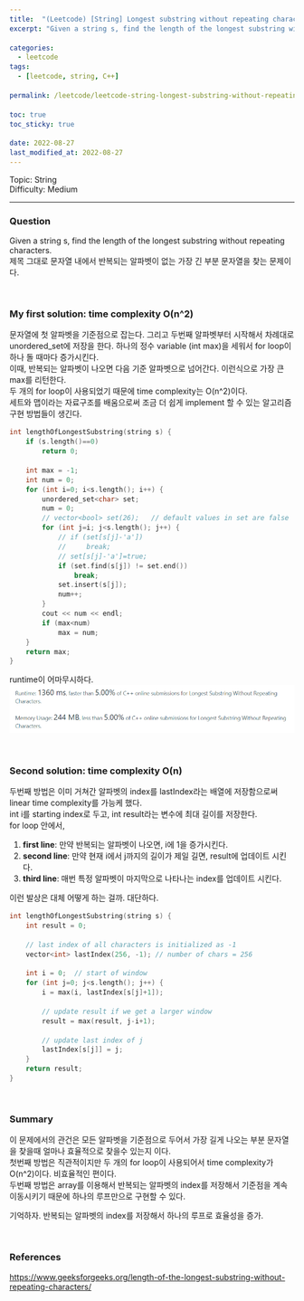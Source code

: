 ```yaml
---
title:  "(Leetcode) [String] Longest substring without repeating characters"
excerpt: "Given a string s, find the length of the longest substring without repeating characters."

categories:
  - leetcode
tags:
  - [leetcode, string, C++]

permalink: /leetcode/leetcode-string-longest-substring-without-repeating-chars/

toc: true
toc_sticky: true
 
date: 2022-08-27
last_modified_at: 2022-08-27
---
```


Topic: String  
Difficulty: Medium

---

### Question
Given a string s, find the length of the longest substring without repeating characters.  
제목 그대로 문자열 내에서 반복되는 알파벳이 없는 가장 긴 부분 문자열을 찾는 문제이다.

<br>

### My first solution: time complexity O(n^2)
문자열에 첫 알파벳을 기준점으로 잡는다. 그리고 두번째 알파벳부터 시작해서 차례대로 unordered_set에 저장을 한다. 하나의 정수 variable (int max)을 세워서 for loop이 하나 돌 때마다 증가시킨다.  
이때, 반복되는 알파벳이 나오면 다음 기준 알파벳으로 넘어간다. 이런식으로 가장 큰 max를 리턴한다.  
두 개의 for loop이 사용되었기 때문에 time complexity는 O(n^2)이다.  
세트와 맵이라는 자료구조를 배움으로써 조금 더 쉽게 implement 할 수 있는 알고리즘 구현 방법들이 생긴다.  

```cpp
int lengthOfLongestSubstring(string s) {
    if (s.length()==0)
        return 0;

    int max = -1;
    int num = 0;
    for (int i=0; i<s.length(); i++) {
        unordered_set<char> set;
        num = 0;
        // vector<bool> set(26);   // default values in set are false
        for (int j=i; j<s.length(); j++) {
            // if (set[s[j]-'a'])
            //     break;
            // set[s[j]-'a']=true;
            if (set.find(s[j]) != set.end())
                break;
            set.insert(s[j]);
            num++;
        }
        cout << num << endl;
        if (max<num)
            max = num;
    }
    return max;
}
```

runtime이 어마무시하다.  
![runtime-longest-substring-without-repeating-characters.png](/assets/images/posts_img/algorithm/runtime-longest-substring-without-repeating-characters.png)

<br>

### Second solution: time complexity O(n)
두번째 방법은 이미 거쳐간 알파벳의 index를 lastIndex라는 배열에 저장함으로써 linear time complexity를 가능케 했다.  
int i를 starting index로 두고, int result라는 변수에 최대 길이를 저장한다.  
for loop 안에서,
1. **first line**: 만약 반복되는 알파벳이 나오면, i에 1을 증가시킨다.
2. **second line**: 만약 현재 i에서 j까지의 길이가 제일 길면, result에 업데이트 시킨다.
3. **third line**: 매번 특정 알파벳이 마지막으로 나타나는 index를 업데이트 시킨다. 

이런 발상은 대체 어떻게 하는 걸까. 대단하다. 

```cpp
int lengthOfLongestSubstring(string s) {
    int result = 0;

    // last index of all characters is initialized as -1
    vector<int> lastIndex(256, -1); // number of chars = 256

    int i = 0;  // start of window
    for (int j=0; j<s.length(); j++) {
        i = max(i, lastIndex[s[j]+1]);

        // update result if we get a larger window
        result = max(result, j-i+1);

        // update last index of j
        lastIndex[s[j]] = j;
    }
    return result;
}
```

<br>

### Summary
이 문제에서의 관건은 모든 알파벳을 기준점으로 두어서 가장 길게 나오는 부분 문자열을 찾을때 얼마나 효율적으로 찾을수 있는지 이다.  
첫번째 방법은 직관적이지만 두 개의 for loop이 사용되어서 time complexity가 O(n^2)이다. 비효율적인 편이다.  
두번째 방법은 array를 이용해서 반복되는 알파벳의 index를 저장해서 기준점을 계속 이동시키기 때문에 하나의 루프만으로 구현할 수 있다.  

기억하자. 반복되는 알파벳의 index를 저장해서 하나의 루프로 효율성을 증가.

<br>

### References
<https://www.geeksforgeeks.org/length-of-the-longest-substring-without-repeating-characters/>
